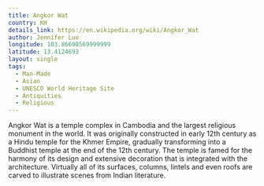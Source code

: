 ```yaml
---
title: Angkor Wat
country: KH
details_link: https://en.wikipedia.org/wiki/Angkor_Wat
author: Jennifer Luo
longitude: 103.86698569999999
latitude: 13.4124693
layout: single
tags:
  - Man-Made
  - Asian
  - UNESCO World Heritage Site
  - Antiquities
  - Religious
---
```

Angkor Wat is a temple complex in Cambodia and the largest religious monument in the world.  It was originally constructed in early 12th century as a Hindu temple for the Khmer Empire, gradually transforming into a Buddhist temple at the end of the 12th century. The temple is famed for the harmony of its design and extensive decoration that is integrated with the architecture. Virtually all of its surfaces, columns, lintels and even roofs are carved to illustrate scenes from Indian literature.
